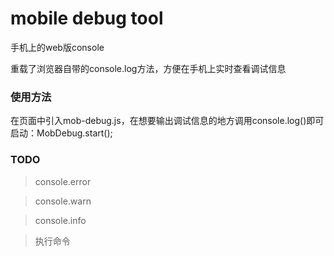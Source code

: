 # mobile debug tool

手机上的web版console

重载了浏览器自带的console.log方法，方便在手机上实时查看调试信息

### 使用方法
在页面中引入mob-debug.js，在想要输出调试信息的地方调用console.log()即可
启动：MobDebug.start();

### TODO
> console.error

> console.warn

> console.info

> 执行命令
